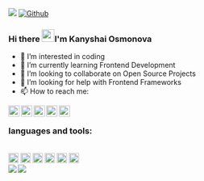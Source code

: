 ![](https://komarev.com/ghpvc/?username=kanyshaiosmonova&color=blue&label=PROFILE+VIEWS)
[![Github](https://img.shields.io/github/followers/kanyshaiosmonova?label=Follow&style=social)](https://github.com/kanyshaiosmonova)
### Hi there <img src="https://media.giphy.com/media/hvRJCLFzcasrR4ia7z/giphy.gif" width="25px">I'm Kanyshai Osmonova
- 👀 I’m interested in coding
- 🌱 I’m currently learning Frontend Development
- 👯 I’m looking to collaborate on Open Source Projects
- 🤔 I’m looking for help with Frontend Frameworks
- 📫 How to reach me: <br /> 
<a href="mailto:osmonova.kanyshai@gmail.com">
  <img align="left" alt="Kanyshai Osmonova" | Email" width="22px" src="https://www.svgrepo.com/show/92674/email.svg" />
</a>
<a href="https://www.instagram.com/kanyshaiosmonova_/">
  <img align="left" alt="Kanyshai Osmonova" | Instagram" width="22px" src="https://www.svgrepo.com/show/111199/instagram.svg" />
</a>
<a href="https://twitter.com/kaniosmonova">
  <img align="left" alt="Kanyshai Osmonova" | Twitter" width="22px" src="https://raw.githubusercontent.com/peterthehan/peterthehan/master/assets/twitter.svg" />
</a>
<a href="https://www.linkedin.com/in/kanyshai-osmonova-0a91001b8/">
  <img align="left" alt="Kanyshai's LinkedIN" | width="22px" src="https://raw.githubusercontent.com/peterthehan/peterthehan/master/assets/linkedin.svg" />
</a>
<a href="https://www.facebook.com/kanyshai_osmonova20/">
  <img align="left" alt="Kanyshai's Facebook" | width="22px" src="https://raw.githubusercontent.com/peterthehan/peterthehan/master/assets/facebook.svg" />
</a>
<br />

### languages and tools: 
<br />
<code><img height="20" alt="html5" src="https://cdn.worldvectorlogo.com/logos/html-1.svg?style=flat-square&logo=github-actions&logoColor=white" /></code>
<code><img height="20" alt="css" src="https://cdn.worldvectorlogo.com/logos/css-3.svg?style=flat-square&logo=github-actions&logoColor=white"></code>
<code><img height="20" alt="Sass" src="https://cdn.worldvectorlogo.com/logos/sass-1.svg?style=flat-square&logo=github-actions&logoColor=white" /></code>
<code><img height="20" src="https://cdn.worldvectorlogo.com/logos/logo-javascript.svg?style=flat-square&logo=github-actions&logoColor=white"></code>
<code><img height="20" alt="git" src="https://cdn.worldvectorlogo.com/logos/git.svg?style=flat-square&logo=github-actions&logoColor=white" /></code>
<code><img height="20" alt="github actions" src="https://img.shields.io/badge/-Github_Actions-2088FF?style=flat-square&logo=github-actions&logoColor=white" /></code>
<br />

<!--
![Kanyshai's Github stats](https://github-readme-stats.vercel.app/api?username=kanyshaiosmonova&show_icons=true&theme=tokyonight)
![Top Langs] (https://readme-stats-cfgj2cxdy.vercel.app/api/top-langs/?username=kanyshaiosmonova&hide=php&theme=tokyonight)
-->
<div>
<a href="https://github-readme-stats.vercel.app/api?username=kanyshaiosmonova&theme=tokyonight"> <img  align="left" src="https://github-readme-stats.vercel.app/api?username=kanyshaiosmonova&count_private=true&show_icons=true&theme=tokyonight" /></a>
<a href="https://github-readme-stats.vercel.app/api/top-langs/?username=kanyshaiosmonova&hide=php&theme=tokyonight"><img align="left" src="https://github-readme-stats.vercel.app/api/top-langs/?username=kanyshaiosmonova&hide=php&theme=tokyonight" /></a>
</div>
